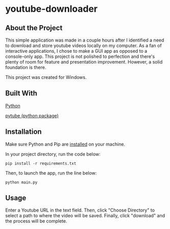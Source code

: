 # youtube-downloader

## About the Project

This simple application was made in a couple hours after I identified a need to download and store youtube videos locally on my computer. As a fan of interactive applications, I chose to make a GUI app as opposed to a console-only app. This project is not polished to perfection and there's plenty of room for feature and presentation improvement. However, a solid foundation is there.

This project was created for Windows.

## Built With

[Python](https://www.python.org/)

[pytube (python package)](https://pytube.io/en/latest/)

## Installation

Make sure Python and Pip are [installed](https://docs.python.org/3/installing/index.html) on your machine.

In your project directory, run the code below:

```
pip install -r requirements.txt
```

Then, to launch the app, run the line below:

```
python main.py
```

## Usage

Enter a Youtube URL in the text field. Then, click "Choose Directory" to select a path to where the video will be saved. Finally, click "download" and the process will be complete.
